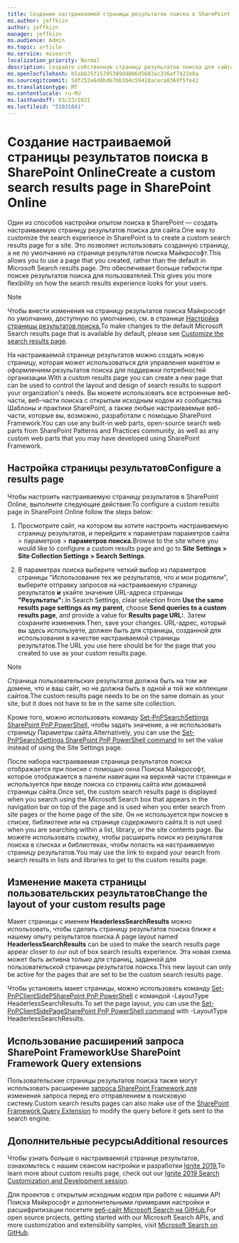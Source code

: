 ```yaml
---
title: Создание настраиваемой страницы результатов поиска в SharePoint Online
ms.author: jeffkizn
author: jeffkizn
manager: jeffkizn
ms.audience: Admin
ms.topic: article
ms.service: mssearch
localization_priority: Normal
description: Создайте собственную страницу результатов поиска для сайта SharePoint Online
ms.openlocfilehash: b5abb25f15795389dd8b6d5683ac336af7422e0a
ms.sourcegitcommit: 5df252e6d0bd67bb1b4c59418aceca8369f5fe42
ms.translationtype: MT
ms.contentlocale: ru-RU
ms.lasthandoff: 03/23/2021
ms.locfileid: "51031641"
---
```

# <a name="create-a-custom-search-results-page-in-sharepoint-online"></a><span data-ttu-id="223b4-103">Создание настраиваемой страницы результатов поиска в SharePoint Online</span><span class="sxs-lookup"><span data-stu-id="223b4-103">Create a custom search results page in SharePoint Online</span></span>

<span data-ttu-id="223b4-104">Один из способов настройки опытом поиска в SharePoint — создать настраиваемую страницу результатов поиска для сайта.</span><span class="sxs-lookup"><span data-stu-id="223b4-104">One way to customize the search experience in SharePoint is to create a custom search results page for a site.</span></span> <span data-ttu-id="223b4-105">Это позволяет использовать созданную страницу, а не по умолчанию на странице результатов поиска Майкрософт.</span><span class="sxs-lookup"><span data-stu-id="223b4-105">This allows you to use a page that you created, rather than the default in Microsoft Search results page.</span></span> <span data-ttu-id="223b4-106">Это обеспечивает больше гибкости при поиске результатов поиска для пользователей.</span><span class="sxs-lookup"><span data-stu-id="223b4-106">This gives you more flexibility on how the search results experience looks for your users.</span></span>

>[!NOTE]
> <span data-ttu-id="223b4-107">Чтобы внести изменения на страницу результатов поиска Майкрософт по умолчанию, доступную по умолчанию, см. в странице [Настройка страницы результатов поиска.](customize-search-page.md)</span><span class="sxs-lookup"><span data-stu-id="223b4-107">To make changes to the default Microsoft Search results page that is available by default, please see [Customize the search results page](customize-search-page.md).</span></span>

<span data-ttu-id="223b4-108">На настраиваемой странице результатов можно создать новую страницу, которая может использоваться для управления макетом и оформлением результатов поиска для поддержки потребностей организации.</span><span class="sxs-lookup"><span data-stu-id="223b4-108">With a custom results page you can create a new page that can be used to control the layout and design of search results to support your organization's needs.</span></span> <span data-ttu-id="223b4-109">Вы можете использовать все встроенные веб-части, веб-части поиска с открытым исходным кодом из сообщества Шаблоны и практики SharePoint, а также любые настраиваемые веб-части, которые вы, возможно, разработали с помощью SharePoint Framework.</span><span class="sxs-lookup"><span data-stu-id="223b4-109">You can use any built-in web parts, open-source search web parts from SharePoint Patterns and Practices community, as well as any custom web parts that you may have developed using SharePoint Framework.</span></span>

## <a name="configure-a-results-page"></a><span data-ttu-id="223b4-110">Настройка страницы результатов</span><span class="sxs-lookup"><span data-stu-id="223b4-110">Configure a results page</span></span>

<span data-ttu-id="223b4-111">Чтобы настроить настраиваемую страницу результатов в SharePoint Online, выполните следующие действия:</span><span class="sxs-lookup"><span data-stu-id="223b4-111">To configure a custom results page in SharePoint Online follow the steps below:</span></span>

1. <span data-ttu-id="223b4-112">Просмотрите сайт, на котором вы хотите настроить настраиваемую страницу результатов, и перейдите к параметрам параметров сайта > параметров > **параметров поиска.**</span><span class="sxs-lookup"><span data-stu-id="223b4-112">Browse to the site where you would like to configure a custom results page and go to **Site Settings > Site Collection Settings > Search Settings**.</span></span>

2. <span data-ttu-id="223b4-113">В параметрах поиска выберите четкий выбор из параметров страницы "Использование тех же результатов, что и мои родители", выберите отправку запросов на настраиваемую страницу результатов **и** укайте значение URL-адреса страницы **"Результаты":**.</span><span class="sxs-lookup"><span data-stu-id="223b4-113">In Search Settings, clear selection from **Use the same results page settings as my parent**, choose **Send queries to a custom results page**, and provide a value for **Results page URL:**.</span></span> <span data-ttu-id="223b4-114">Затем сохраните изменения.</span><span class="sxs-lookup"><span data-stu-id="223b4-114">Then, save your changes.</span></span> <span data-ttu-id="223b4-115">URL-адрес, который вы здесь используете, должен быть для страницы, созданной для использования в качестве настраиваемой страницы результатов.</span><span class="sxs-lookup"><span data-stu-id="223b4-115">The URL you use here should be for the page that you created to use as your custom results page.</span></span>

>[!NOTE]
> <span data-ttu-id="223b4-116">Страница пользовательских результатов должна быть на том же домене, что и ваш сайт, но не должна быть в одной и той же коллекции сайтов.</span><span class="sxs-lookup"><span data-stu-id="223b4-116">The custom results page needs to be on the same domain as your site, but it does not have to be in the same site collection.</span></span>  

<span data-ttu-id="223b4-117">Кроме того, можно использовать команду [Set-PnPSearchSettings SharePoint PnP PowerShell,](/powershell/module/sharepoint-pnp/set-pnpsearchsettings?view=sharepoint-ps) чтобы задать значение, а не использовать страницу Параметры сайта.</span><span class="sxs-lookup"><span data-stu-id="223b4-117">Alternatively, you can use the [Set-PnPSearchSettings SharePoint PnP PowerShell command](/powershell/module/sharepoint-pnp/set-pnpsearchsettings?view=sharepoint-ps) to set the value instead of using the Site Settings page.</span></span>

<span data-ttu-id="223b4-118">После набора настраиваемая страница результатов поиска отображается при поиске с помощью окна Поиска Майкрософт, которое отображается в панели навигации на верхней части страницы и используется при вводе поиска со страниц сайта или домашней страницы сайта.</span><span class="sxs-lookup"><span data-stu-id="223b4-118">Once set, the custom search results page is displayed when you search using the Microsoft Search box that appears in the navigation bar on top of the page and is used when you enter search from site pages or the home page of the site.</span></span> <span data-ttu-id="223b4-119">Он не используется при поиске в списке, библиотеке или на странице содержимого сайта.</span><span class="sxs-lookup"><span data-stu-id="223b4-119">It is not used when you are searching within a list, library, or the site contents page.</span></span> <span data-ttu-id="223b4-120">Вы можете использовать ссылку, чтобы расширить поиск из результатов поиска в списках и библиотеках, чтобы попасть на настраиваемую страницу результатов.</span><span class="sxs-lookup"><span data-stu-id="223b4-120">You may use the link to expand your search from search results in lists and libraries to get to the custom results page.</span></span>

## <a name="change-the-layout-of-your-custom-results-page"></a><span data-ttu-id="223b4-121">Изменение макета страницы пользовательских результатов</span><span class="sxs-lookup"><span data-stu-id="223b4-121">Change the layout of your custom results page</span></span>

<span data-ttu-id="223b4-122">Макет страницы с именем **HeaderlessSearchResults** можно использовать, чтобы сделать страницу результатов поиска ближе к нашему опыту результатов поиска.</span><span class="sxs-lookup"><span data-stu-id="223b4-122">A page layout named **HeaderlessSearchResults** can be used to make the search results page appear closer to our out of box search results experience.</span></span> <span data-ttu-id="223b4-123">Эта новая схема может быть активна только для страниц, заданной для пользовательской страницы результатов поиска.</span><span class="sxs-lookup"><span data-stu-id="223b4-123">This new layout can only be active for the pages that are set to be the custom search results page.</span></span>

<span data-ttu-id="223b4-124">Чтобы установить макет страницы, можно использовать команду [Set-PnPClientSidePSharePoint PnP PowerShell](/powershell/module/sharepoint-pnp/set-pnpclientsidepage?view=sharepoint-ps) с командой -LayoutType HeaderlessSearchResults.</span><span class="sxs-lookup"><span data-stu-id="223b4-124">To set the page layout, you can use the [Set-PnPClientSidePageSharePoint PnP PowerShell command](/powershell/module/sharepoint-pnp/set-pnpclientsidepage?view=sharepoint-ps) with -LayoutType HeaderlessSearchResults.</span></span>

## <a name="use-sharepoint-framework-query-extensions"></a><span data-ttu-id="223b4-125">Использование расширений запроса SharePoint Framework</span><span class="sxs-lookup"><span data-stu-id="223b4-125">Use SharePoint Framework Query extensions</span></span>

<span data-ttu-id="223b4-126">Пользовательские страницы результатов поиска также могут использовать расширение [запроса SharePoint Framework для](/sharepoint/dev/spfx/building-search-extensions) изменения запроса перед его отправлением в поисковую систему.</span><span class="sxs-lookup"><span data-stu-id="223b4-126">Custom search results pages can also make use of the [SharePoint Framework Query Extension](/sharepoint/dev/spfx/building-search-extensions) to modify the query before it gets sent to the search engine.</span></span>

## <a name="additional-resources"></a><span data-ttu-id="223b4-127">Дополнительные ресурсы</span><span class="sxs-lookup"><span data-stu-id="223b4-127">Additional resources</span></span>

<span data-ttu-id="223b4-128">Чтобы узнать больше о настраиваемой странице результатов, ознакомьтесь с нашим сеансом настройки и разработки [Ignite 2019.](https://myignite.techcommunity.microsoft.com/sessions/85238?source=sessions)</span><span class="sxs-lookup"><span data-stu-id="223b4-128">To learn more about custom results page, check out our [Ignite 2019 Search Customization and Development session](https://myignite.techcommunity.microsoft.com/sessions/85238?source=sessions).</span></span>

<span data-ttu-id="223b4-129">Для проектов с открытым исходным кодом при работе с нашими API Поиска Майкрософт и дополнительными примерами настройки и расшифритизации посетите [веб-сайт Microsoft Search на GitHub.](https://github.com/microsoft-search)</span><span class="sxs-lookup"><span data-stu-id="223b4-129">For open source projects, getting started with our Microsoft Search APIs, and more customization and extensibility samples, visit [Microsoft Search on GitHub](https://github.com/microsoft-search).</span></span>